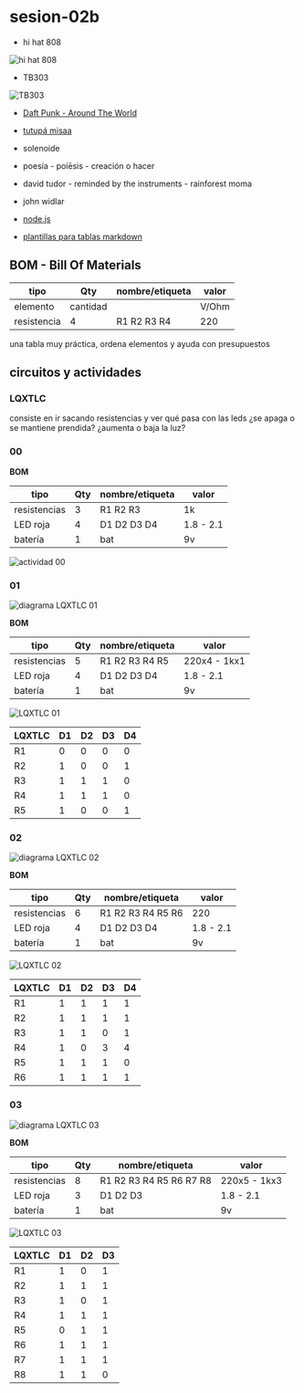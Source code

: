 # sesion-02b

- hi hat 808

![hi hat 808](./archivos/hiHat808.png)

- TB303

![TB303](./archivos/TB303.png)

- [Daft Punk - Around The World](https://www.youtube.com/watch?v=K0HSD_i2DvA)

- [tutupá misaa](https://vimeo.com/matiasserranoacevedo)
- solenoide
- poesía - poíēsis - creación o hacer
- david tudor - reminded by the instruments - rainforest moma
- john widlar
- [node.js](https://nodejs.org/en)
- [plantillas para tablas markdown](https://www.tablesgenerator.com/markdown_tables)

## BOM - Bill Of Materials

| tipo        | Qty      | nombre/etiqueta | valor |
|-------------|----------|-----------------|-------|
| elemento    | cantidad |                 | V/Ohm |
| resistencia | 4        | R1 R2 R3 R4     | 220   |

una tabla muy práctica, ordena elementos y ayuda con presupuestos

## circuitos y actividades

### LQXTLC

consiste en ir sacando resistencias y ver qué pasa con las leds ¿se apaga o se mantiene prendida? ¿aumenta o baja la luz?

### 00

**BOM**

| tipo         | Qty | nombre/etiqueta | valor     |
|--------------|-----|-----------------|-----------|
| resistencias | 3   | R1 R2 R3        | 1k        |
| LED roja     | 4   | D1 D2 D3 D4     | 1.8 - 2.1 |
| batería      | 1   | bat             | 9v        |

![actividad 00](./archivos/actividad.00.jpg)

### 01

![diagrama LQXTLC 01](./archivos/diagramaLQXTLC.01.png)

**BOM**

| tipo         | Qty | nombre/etiqueta | valor        |
|--------------|-----|-----------------|--------------|
| resistencias | 5   | R1 R2 R3 R4 R5  | 220x4 - 1kx1 |
| LED roja     | 4   | D1 D2 D3 D4     | 1.8 - 2.1    |
| batería      | 1   | bat             | 9v           |

![LQXTLC 01](./archivos/LQXTLC.01.jpg)

| LQXTLC | D1 | D2 | D3 | D4 |
|--------|----|----|----|----|
| R1     | 0  | 0  | 0  | 0  |
| R2     | 1  | 0  | 0  | 1  |
| R3     | 1  | 1  | 1  | 0  |
| R4     | 1  | 1  | 1  | 0  |
| R5     | 1  | 0  | 0  | 1  |

### 02

![diagrama LQXTLC 02](./archivos/diagramaLQXTLC.02.png)

**BOM**

| tipo         | Qty | nombre/etiqueta   | valor     |
|--------------|-----|-------------------|-----------|
| resistencias | 6   | R1 R2 R3 R4 R5 R6 | 220       |
| LED roja     | 4   | D1 D2 D3 D4       | 1.8 - 2.1 |
| batería      | 1   | bat               | 9v        |

![LQXTLC 02](./archivos/LQXTLC.02.jpg)

| LQXTLC | D1 | D2 | D3 | D4 |
|--------|----|----|----|----|
| R1     |1   |1   |1   |1   |
| R2     |1   |1   |1   |1   |
| R3     |1   |1   |0   |1   |
| R4     |1   |0   |3   |4   |
| R5     |1   |1   |1   |0   |
| R6     |1   |1   |1   |1   |

### 03

![diagrama LQXTLC 03](./archivos/diagramaLQXTLC.03.png)

**BOM**

| tipo         | Qty | nombre/etiqueta         | valor        |
|--------------|-----|-------------------------|--------------|
| resistencias | 8   | R1 R2 R3 R4 R5 R6 R7 R8 | 220x5 - 1kx3 |
| LED roja     | 3   | D1 D2 D3                | 1.8 - 2.1    |
| batería      | 1   | bat                     | 9v           |

![LQXTLC 03](./archivos/LQXTLC.03.jpg)

| LQXTLC | D1 | D2 | D3 |
|--------|----|----|----|
| R1     | 1  | 0  |1   |
| R2     |1   |1   |1   |
| R3     |1   |0   |1   |
| R4     |1   |1   |1   |
| R5     |0   |1   |1   |
| R6     |1   |1   |1   |
| R7     |1   |1   |1   |
| R8     |1   |1   |0   |